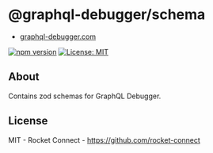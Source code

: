 # @graphql-debugger/schema

- [graphql-debugger.com](http://www.graphql-debugger.com)

[![npm version](https://badge.fury.io/js/@graphql-debugger%2Fschema.svg)](https://badge.fury.io/js/@graphql-debugger%2Fschema) [![License: MIT](https://img.shields.io/badge/License-MIT-yellow.svg)](https://opensource.org/licenses/MIT)

## About

Contains zod schemas for GraphQL Debugger.

## License

MIT - Rocket Connect - https://github.com/rocket-connect
